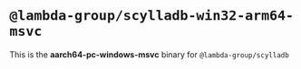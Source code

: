 # `@lambda-group/scylladb-win32-arm64-msvc`

This is the **aarch64-pc-windows-msvc** binary for `@lambda-group/scylladb`
